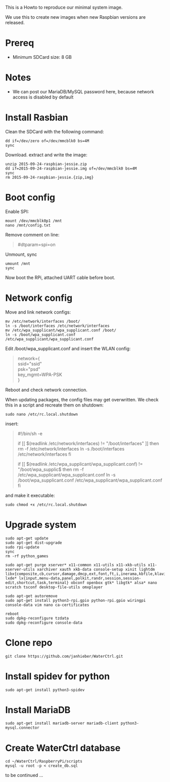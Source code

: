 This is a Howto to reproduce our minimal system image.

We use this to create new images when new Raspbian versions are released.

# Prereq
- Minimum SDCard size: 8 GB

# Notes
- We can post our MariaDB/MySQL password here, because network access is disabled by default

# Install Rasbian
Clean the SDCard with the following command:
```shell
dd if=/dev/zero of=/dev/mmcblk0 bs=4M
sync
```

Download. extract and write the image:
```shell
unzip 2015-09-24-raspbian-jessie.zip
dd if=2015-09-24-raspbian-jessie.img of=/dev/mmcblk0 bs=4M
sync
rm 2015-09-24-raspbian-jessie.{zip,img}
```

# Boot config
Enable SPI:
```shell
mount /dev/mmcblk0p1 /mnt
nano /mnt/config.txt
```
Remove comment on line:
>\#dtparam=spi=on

Unmount, sync
```shell
umount /mnt
sync
```

Now boot the RPi, attached UART cable before boot.

# Network config
Move and link network configs:
```shell
mv /etc/network/interfaces /boot/
ln -s /boot/interfaces /etc/network/interfaces
mv /etc/wpa_supplicant/wpa_supplicant.conf /boot/
ln -s /boot/wpa_supplicant.conf /etc/wpa_supplicant/wpa_supplicant.conf
```

Edit /boot/wpa_supplicant.conf and insert the WLAN config:
>network={  
>  ssid="ssid"  
>  psk="psd"  
>  key_mgmt=WPA-PSK  
>}  

Reboot and check network connection.

When updating packages, the config files may get overwritten.
We check this in a script and recreate them on shutdown:
```shell
sudo nano /etc/rc.local.shutdown
```
insert:  

>\#!/bin/sh -e
>
>if [[ $(readlink /etc/network/interfaces) != "/boot/interfaces" ]]
>then
>  rm -f /etc/network/interfaces
>  ln -s /boot/interfaces /etc/network/interfaces
>fi
>
>if [[ $(readlink /etc/wpa_supplicant/wpa_supplicant.conf) != "/boot/wpa_supplic$
>then
>  rm -f /etc/wpa_supplicant/wpa_supplicant.conf
>  ln -s /boot/wpa_supplicant.conf /etc/wpa_supplicant/wpa_supplicant.conf
>fi

and make it executable:
```shell
sudo chmod +x /etc/rc.local.shutdown
```


# Upgrade system
```shell
sudo apt-get update
sudo apt-get dist-upgrade
sudo rpi-update
sync
rm -rf python_games

sudo apt-get purge xserver* x11-common x11-utils x11-xkb-utils x11-xserver-utils xarchiver xauth xkb-data console-setup xinit lightdm libx{composite,cb,cursor,damage,dmcp,ext,font,ft,i,inerama,kbfile,klavier,mu,pm,randr,render,res,t,xf86}* lxde* lx{input,menu-data,panel,polkit,randr,session,session-edit,shortcut,task,terminal} obconf openbox gtk* libgtk* alsa* nano scratch tsconf desktop-file-utils omxplayer

sudo apt-get autoremove
sudo apt-get install python3-rpi.gpio python-rpi.gpio wiringpi console-data vim nano ca-certificates

reboot
sudo dpkg-reconfigure tzdata
sudo dpkg-reconfigure console-data
```

# Clone repo
```shell
git clone https://github.com/janhieber/WaterCtrl.git
```

# Install spidev for python
```shell
sudo apt-get install python3-spidev 
```
# Install MariaDB
```shell
sudo apt-get install mariadb-server mariadb-client python3-mysql.connector
```

# Create WaterCtrl database
```shell
cd ~/WaterCtrl/RaspberryPi/scripts
mysql -u root -p < create_db.sql
```


to be continued ...
